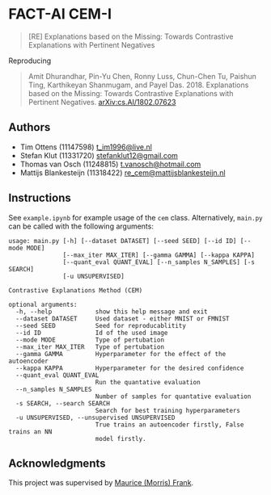 # FACT-AI CEM-I
> [RE] Explanations based on the Missing: Towards Contrastive Explanations with Pertinent Negatives

Reproducing
> Amit Dhurandhar, Pin-Yu Chen, Ronny Luss, Chun-Chen Tu, Paishun Ting,
Karthikeyan Shanmugam, and Payel Das. 2018. Explanations based on
the Missing: Towards Contrastive Explanations with Pertinent Negatives.
[arXiv:cs.AI/1802.07623](https://arxiv.org/abs/1802.07623)

## Authors
- Tim Ottens (11147598) [t_im1996@live.nl](mailto:t_im1996@live.nl)
- Stefan Klut (11331720) [stefanklut12@gmail.com](mailto:stefanklut12@gmail.com)
- Thomas van Osch (11248815) [t.vanosch@hotmail.com](mailto:t.vanosch@hotmail.com)
- Mattijs Blankesteijn (11318422) [re_cem@mattijsblankesteijn.nl](mailto:re_cem@mattijsblankesteijn.nl)

## Instructions
See `example.ipynb` for example usage of the `cem` class. Alternatively, `main.py` can be called with the following arguments:

```
usage: main.py [-h] [--dataset DATASET] [--seed SEED] [--id ID] [--mode MODE]
               [--max_iter MAX_ITER] [--gamma GAMMA] [--kappa KAPPA]
               [--quant_eval QUANT_EVAL] [--n_samples N_SAMPLES] [-s SEARCH]
               [-u UNSUPERVISED]

Contrastive Explanations Method (CEM)

optional arguments:
  -h, --help            show this help message and exit
  --dataset DATASET     Used dataset - either MNIST or FMNIST
  --seed SEED           Seed for reproducablitity
  --id ID               Id of the used image
  --mode MODE           Type of pertubation
  --max_iter MAX_ITER   Type of pertubation
  --gamma GAMMA         Hyperparameter for the effect of the autoencoder
  --kappa KAPPA         Hyperparameter for the desired confidence
  --quant_eval QUANT_EVAL
                        Run the quantative evaluation
  --n_samples N_SAMPLES
                        Number of samples for quantative evaluation
  -s SEARCH, --search SEARCH
                        Search for best training hyperparameters
  -u UNSUPERVISED, --unsupervised UNSUPERVISED
                        True trains an autoencoder firstly, False trains an NN
                        model firstly.
```

## Acknowledgments
This project was supervised by [Maurice (Morris) Frank](https://morris-frank.dev/).

